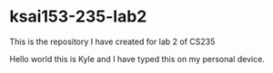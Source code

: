 # ksai153-235-lab2
This is the repository I have created for lab 2 of CS235


Hello world this is Kyle and I have typed this on my personal device.